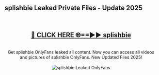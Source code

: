 <h2>splishbie Leaked Private Files - Update 2025</h2>
<br>
<div align="center">
<h2><a href="https://cliphot.my.id/splishbie" rel="nofollow">🔴 CLICK HERE 🌐==►► splishbie</a></h2>
<br>
Get splishbie OnlyFans leaked all content. Now you can access all videos and pictures of splishbie OnlyFans. New Updated Files 2025!
<br>
<br>
<a href="https://cliphot.my.id/splishbie" rel="nofollow" data-target="animated-image.originalLink"><img src="https://i.ibb.co.com/WyWwxjT/player-gif2.gif" alt="splishbie Leaked OnlyFans" style="max-width: 100%; display: inline-block;" data-target="animated-image.originalImage"></a>
</div>
<br>